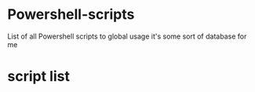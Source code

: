 # Powershell-scripts
List of all Powershell scripts to global usage it's some sort of database for me
# script list


